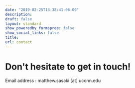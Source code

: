 ```yaml
---
date: "2019-02-25T13:38:41-06:00"
description: 
draft: false
layout: standard
show_poweredby_formspree: false
show_social_links: false
title: 
url: contact
---
```


# Don't hesitate to get in touch! 

Email address : matthew.sasaki [at] uconn.edu
